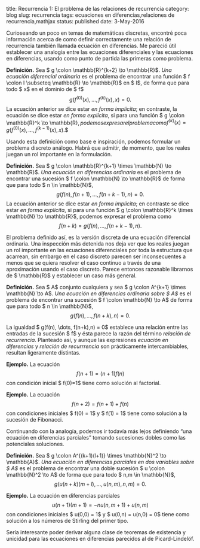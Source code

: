 title: Recurrencia 1: El problema de las relaciones de recurrencia
category: blog
slug: recurrencia
tags: ecuaciones en diferencias,relaciones de recurrencia,mathjax
status: published
date: 3-May-2016

Curioseando un poco en temas de matemáticas discretas, encontré poca
información acerca de como definir correctamente una relación de
recurrencia también llamada ecuación en diferencias. Me pareció útil
establecer una analogía entre las ecuaciones diferenciales y las
ecuaciones en diferencias, usando como punto de partida las primeras
como problema.

**Definición.** Sea $ g \colon \mathbb{R}^{k+2} \to \mathbb{R}$. *Una
ecuación diferencial ordinaria* es el problema de encontrar una función
$ f \colon I \subseteq \mathbb{R} \to \mathbb{R}$ en $ I$, de forma que
para todo $ x$ en el dominio de $ f$
$$g\left( f^{(0)}(x),\dots,f^{(k)}(x),x \right) = 0.$$ La ecuación
anterior se dice estar *en forma implícita*; en contraste, la ecuación
se dice estar *en forma explícita*, si para una función
$ g \colon \mathbb{R}^k \to \mathbb{R}$, podemos expresar el problema
como$$f^{(k)}(x) = g\left( f^{(0)}(x),\dots,f^{(k-1)}(x),x \right).$$

Usando esta definición como base e inspiración, podemos formular un
problema discreto análogo. Habrá que admitir, de momento, que los reales
juegan un rol importante en la formulación.

**Definición.** Sea
$ g \colon \mathbb{R}^{k+1} \times \mathbb{N} \to \mathbb{R}$. *Una
ecuación en diferencias ordinaria* es el problema de encontrar una
sucesión $ f \colon \mathbb{N} \to \mathbb{R}$ de forma que para todo
$ n \in \mathbb{N}$, $$g(f(n), f(n+1), \dots, f(n+k-1),n) = 0.$$ La
ecuación anterior se dice estar *en forma implícita*; en contraste se
dice estar *en forma explícita*, si para una función
$ g \colon \mathbb{R}^k \times \mathbb{N} \to \mathbb{R}$, podemos
expresar el problema como $$f(n+k)=g( f(n), \dots, f(n+k-1),n).$$

El problema definido así, es la versión discreta de una ecuación
diferencial ordinaria. Una inspección más detenida nos deja ver que los
reales juegan un rol importante en las ecuaciones diferenciales por toda
la estructura que acarrean, sin embargo en el caso discreto parecen ser
inconsecuentes a menos que se quiera resolver el caso continuo a través
de una aproximación usando el caso discreto. Parece entonces razonable
librarnos de $ \mathbb{R}$ y establecer un caso más general.

**Definición.** Sea $ A$ conjunto cualquiera y sea
$ g \colon A^{k+1} \times \mathbb{N} \to A$. *Una ecuación en
diferencias ordinaria sobre $ A$* es el problema de encontrar una
sucesión $ f \colon \mathbb{N} \to A$ de forma que para todo
$ n \in \mathbb{N}$, $$g(f(n), \dots, f(n+k),n) = 0.$$

La igualdad $ g(f(n), \dots, f(n+k),n) = 0$ establece una relación entre
las entradas de la sucesión $ f$ y ésta parece la razón del término
*relación de recurrencia*. Planteado así, y aunque las expresiones
*ecuación en diferencias* y *relación de recurrrencia* son prácticamente
intercambiables, resultan ligeramente distintas.

**Ejemplo.** La ecuación $$f(n+1) = (n+1)f(n)$$ con condición inicial
$ f(0)=1$ tiene como solución al factorial.

**Ejemplo.** La ecuación $$f(n+2) = f(n+1) + f(n)$$ con condiciones
iniciales $ f(0) = 1$ y $ f(1) = 1$ tiene como solución a la sucesión de
Fibonacci.

Continuando con la analogía, podemos ir todavía más lejos definiendo
“una ecuación en diferencias parciales” tomando sucesiones dobles como
las potenciales soluciones.

**Definición.** Sea
$ g \colon A^{(k+1)(l+1)} \times \mathbb{N}^2 \to \mathbb{A}$. *Una
ecuación en diferencias parciales en dos variables sobre $ A$* es el
problema de encontrar una doble sucesión $ u \colon \mathbb{N}^2 \to A$
de forma que para todo $ n,m \in \mathbb{N}$,
$$g\left(u(n+k)(m+l),\dots,u(n,m),n,m\right) = 0.$$

**Ejemplo.** La ecuación en diferencias parciales
$$u(n+1)(m+1) = -nu(n,m+1) + u(n,m)$$ con condiciones iniciales
$ u(0,0) = 1$ y $ u(0,n) = u(n,0) = 0$ tiene como solución a los números
de Stirling del primer tipo.

Sería interesante poder derivar alguna clase de teoremas de existencia y
unicidad para las ecuaciones en diferencias parecidos al de
Picard-Lindelöf.

